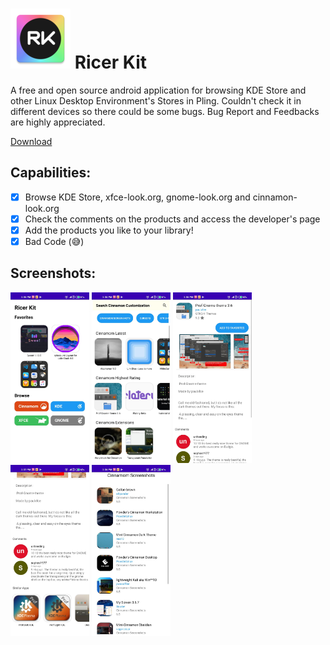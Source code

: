 
# ![logo](https://raw.githubusercontent.com/AERegeneratel38/RicerKit/master/app/src/main/res/mipmap-xhdpi/ic_launcher.png) Ricer Kit

A free and open source android application for browsing KDE Store and other Linux Desktop Environment's Stores in Pling.
Couldn't check it in different devices so there could be some bugs. Bug Report and Feedbacks are highly appreciated.
 
<a href="https://github.com/AERegeneratel38/RicerKit/releases/download/0.8/app-debug.apk">Download</a>

## Capabilities:
- [x] Browse KDE Store, xfce-look.org, gnome-look.org and cinnamon-look.org
- [x] Check the comments on the products and access the developer's page
- [x] Add the products you like to your library!
- [x] Bad Code (:sweat_smile:)

## Screenshots:
<img src="0.jpg" width="25%"></img>
<img src="1.jpg" width="25%"></img>
<img src="2.jpg" width="25%"></img>
<img src="3.jpg" width="25%"></img>
<img src="4.jpg" width="25%"></img>
